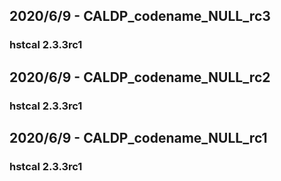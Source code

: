 ## 2020/6/9 - CALDP_codename_NULL_rc3
### hstcal 2.3.3rc1

## 2020/6/9 - CALDP_codename_NULL_rc2
### hstcal 2.3.3rc1

## 2020/6/9 - CALDP_codename_NULL_rc1
### hstcal 2.3.3rc1

